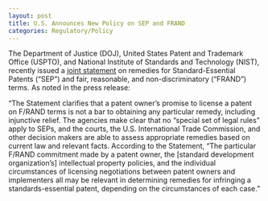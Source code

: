 ```yaml
---
layout: post
title: U.S. Announces New Policy on SEP and FRAND
categories: Regulatory/Policy
---
```


The Department of Justice (DOJ), United States Patent and Trademark Office (USPTO), and National Institute of Standards and Technology (NIST), recently issued a [joint statement](https://www.justice.gov/opa/pr/department-justice-united-states-patent-and-trademark-office-and-national-institute-standards) on remedies for Standard-Essential Patents (“SEP”) and fair, reasonable, and non-discriminatory (“FRAND”) terms.  As noted in the press release:

“The Statement clarifies that a patent owner’s promise to license a patent on F/RAND terms is not a bar to obtaining any particular remedy, including injunctive relief.  The agencies make clear that no “special set of legal rules” apply to SEPs, and the courts, the U.S. International Trade Commission, and other decision makers are able to assess appropriate remedies based on current law and relevant facts.  According to the Statement, “The particular F/RAND commitment made by a patent owner, the [standard development organization’s] intellectual property policies, and the individual circumstances of licensing negotiations between patent owners and implementers all may be relevant in determining remedies for infringing a standards-essential patent, depending on the circumstances of each case.”
